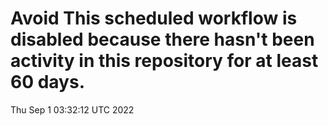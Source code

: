 # Avoid This scheduled workflow is disabled because there hasn't been activity in this repository for at least 60 days.
Thu Sep  1 03:32:12 UTC 2022
